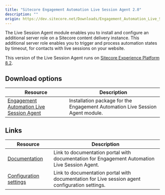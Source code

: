 ```yaml
---
title: "Sitecore Engagement Automation Live Session Agent 2.0"
description: ""
origin: https://dev.sitecore.net/Downloads/Engagement_Automation_Live_Session_Agent/20/Sitecore_Engagement_Automation_Live_Session_Agent_20.aspx
---
```


The Live Session Agent module enables you to install and configure an additional server role on a Sitecore content delivery instance. This additional server role enables you to trigger and process automation states by timeout, for contacts with live sessions on your website.

This version of the Live Session Agent runs on [Sitecore Experience Platform 8.2](/downloads/Sitecore_Experience_Platform/82).[](/downloads/Sitecore_Experience_Platform/Sitecore_81)

## Download options

 | Resource | Description |
 | --- | --- |
 | [Engagement Automation Live Session Agent](https://scdp.blob.core.windows.net/downloads/Engagement%20Automation%20Live%20Session%20Agent/20/Sitecore%20Engagement%20Automation%20Live%20Session%20Agent%2020/Secure/Sitecore%20Engagement%20Automation%20Live%20Session%20Agent%202.0.0%20rev.%20160923.zip) | Installation package for the Engagement Automation Live Session Agent module. |

## Links

 | Resource | Description |
 | --- | --- |
 | [Documentation](https://doc.sitecore.net:443/en/Products/Sitecore_Experience_Platform/82/Setting_up_and_maintaining/xDB/Server_considerations/Live_session_agent) | Link to documentation portal with documentation for Engagement Automation Live Session Agent. |
 | [Configuration settings](https://doc.sitecore.net:443/en/Products/Sitecore_Experience_Platform/82/Setting_up_and_maintaining/xDB/Configuring_servers/Live_session_agent_configuration_settings) | Link to documentation portal with documentation for Live session agent configuration settings.  <br /> |